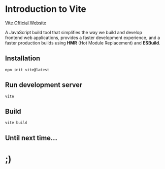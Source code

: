 # Introduction to Vite

[Vite Official Website](https://vitejs.dev/)

A JavaScript build tool that simplifies the way we build and develop frontend web applications, provides a faster development experience, and a faster production builds using **HMR** (Hot Module Replacement) and **ESBuild**.

## Installation

```shell
npm init vite@latest
```

## Run development server

```shell
vite
```

## Build

```shell
vite build
```

## Until next time...

# ;)

